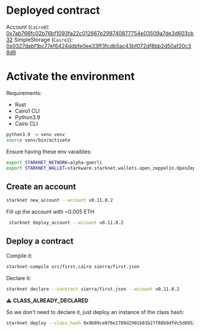 # Deployed contract

Account (`Cairo0`): [0x7ab766fc02b76bf1093fa22c012667e298740877754e03509a7de3d603cb32](https://testnet.starkscan.co/contract/0x007ab766fc02b76bf1093fa22c012667e298740877754e03509a7de3d603cb32)
SimpleStorage (`Cairo1`): [0x0327dabf1bc77ef6424ddbfe0ee33ff3fcdb5ac43bf072df8bb2d50af20c38d8](https://testnet.starkscan.co/contract/0x0327dabf1bc77ef6424ddbfe0ee33ff3fcdb5ac43bf072df8bb2d50af20c38d8)

# Activate the environment

Requirements:
- Rust
- Cairo1 CLI
- Python3.9
- Cairo CLI

```bash
python3.9 -m venv venv
source venv/bin/activate
```

Ensure having these env varaibles:
```bash
export STARKNET_NETWORK=alpha-goerli
export STARKNET_WALLET=starkware.starknet.wallets.open_zeppelin.OpenZeppelinAccount
```

## Create an account 

```bash
starknet new_account --account v0.11.0.2
```

Fill up the account with ~0.005 ETH

```bash
 starknet deploy_account --account v0.11.0.2
```

## Deploy a contract

Compile it:
```bash
starknet-compile src/first.cairo sierra/first.json
```

Declare it:
```bash
starknet declare --contract sierra/first.json --account v0.11.0.2
```

⚠️ **CLASS_ALREADY_DECLARED**

So we don't need to declare it, just deploy an instance of the class hash:

```bash
starknet deploy --class_hash 0x9b09ce076e1789d2901b83b27f88b9dfdc5d8952ee694f0ad6416640839af7 --account v0.11.0.2
```

